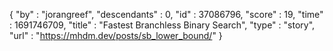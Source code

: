 {
  "by" : "jorangreef",
  "descendants" : 0,
  "id" : 37086796,
  "score" : 19,
  "time" : 1691746709,
  "title" : "Fastest Branchless Binary Search",
  "type" : "story",
  "url" : "https://mhdm.dev/posts/sb_lower_bound/"
}
